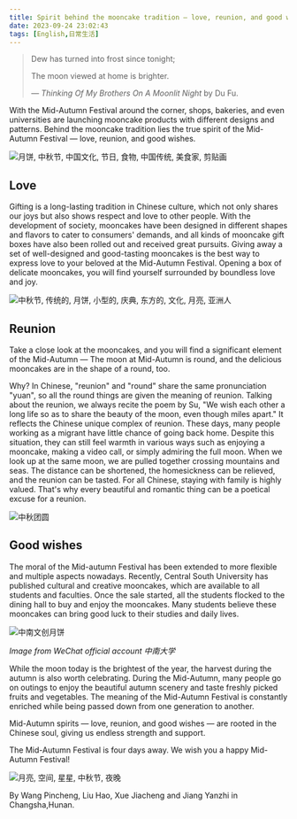 ```yaml
---
title: Spirit behind the mooncake tradition — love, reunion, and good wishes
date: 2023-09-24 23:02:43
tags: [English,日常生活]
---
```

> Dew has turned into frost since tonight; 
> 
> The moon viewed at home is brighter.
> 
> — *Thinking Of My Brothers On A Moonlit Night* by Du Fu.

With the Mid-Autumn Festival around the corner, shops, bakeries, and even universities are launching mooncake products with different designs and patterns. Behind the mooncake tradition lies the true spirit of the Mid-Autumn Festival — love, reunion, and good wishes.

<!--more-->

![月饼, 中秋节, 中国文化, 节日, 食物, 中国传统, 美食家, 剪贴画](https://cdn.pixabay.com/photo/2022/09/09/09/27/moon-cake-7442615_1280.png)

## Love

Gifting is a long-lasting tradition in Chinese culture, which not only shares our joys but also shows respect and love to other people. With the development of society, mooncakes have been designed in different shapes and flavors to cater to consumers' demands, and all kinds of mooncake gift boxes have also been rolled out and received great pursuits. Giving away a set of well-designed and good-tasting mooncakes is the best way to express love to your beloved at the Mid-Autumn Festival. Opening a box of delicate mooncakes, you will find yourself surrounded by boundless love and joy.

![中秋节, 传统的, 月饼, 小型的, 庆典, 东方的, 文化, 月亮, 亚洲人](https://cdn.pixabay.com/photo/2016/09/12/15/36/mid-autumn-festival-1664929_1280.jpg)

## Reunion

Take a close look at the mooncakes, and you will find a significant element of the Mid-Autumn — The moon at Mid-Autumn is round, and the delicious mooncakes are in the shape of a round, too.

Why? In Chinese, "reunion" and "round" share the same pronunciation "yuan", so all the round things are given the meaning of reunion. Talking about the reunion, we always recite the poem by Su, "We wish each other a long life so as to share the beauty of the moon, even though miles apart." It reflects the Chinese unique complex of reunion. These days, many people working as a migrant have little chance of going back home. Despite this situation, they can still feel warmth in various ways such as enjoying a mooncake, making a video call, or simply admiring the full moon. When we look up at the same moon, we are pulled together crossing mountains and seas. The distance can be shortened, the homesickness can be relieved, and the reunion can be tasted. For all Chinese, staying with family is highly valued. That's why every beautiful and romantic thing can be a poetical excuse for a reunion.

![中秋团圆](https://blog.wpcwzy.top/uploads/%7B0C17DA8E-51A3-FB26-4806-B6144F67ED30%7D.png)

## Good wishes

The moral of the Mid-autumn Festival has been extended to more flexible and multiple aspects nowadays. Recently, Central South University has published cultural and creative mooncakes, which are available to all students and faculties. Once the sale started, all the students flocked to the dining hall to buy and enjoy the mooncakes. Many students believe these mooncakes can bring good luck to their studies and daily lives.

![中南文创月饼](https://blog.wpcwzy.top/uploads/IMG_8202(20230924-223558).JPG)

*Image from WeChat official account 中南大学*

While the moon today is the brightest of the year, the harvest during the autumn is also worth celebrating. During the Mid-Autumn, many people go on outings to enjoy the beautiful autumn scenery and taste freshly picked fruits and vegetables. The meaning of the Mid-Autumn Festival is constantly enriched while being passed down from one generation to another.

Mid-Autumn spirits — love, reunion, and good wishes — are rooted in the Chinese soul, giving us endless strength and support. 

The Mid-Autumn Festival is four days away. We wish you a happy Mid-Autumn Festival!

![月亮, 空间, 星星, 中秋节, 夜晚](https://cdn.pixabay.com/photo/2022/09/27/04/22/moon-7481998_1280.jpg)

By Wang Pincheng, Liu Hao, Xue Jiacheng and Jiang Yanzhi in Changsha,Hunan.
